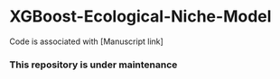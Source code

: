 # XGBoost-Ecological-Niche-Model
Code is associated with [Manuscript link]

### This repository is under maintenance ###
